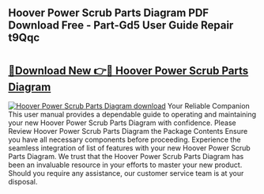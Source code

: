 ## Hoover Power Scrub Parts Diagram PDF Download Free - Part-Gd5 User Guide Repair t9Qqc

# <h2><a href="http://dflq7u.blite.top/?on=Hoover+Power+Scrub+Parts+Diagram">🔗Download New 👉🔴 Hoover Power Scrub Parts Diagram</a></h2>

[![Hoover Power Scrub Parts Diagram download](https://i.imgur.com/lujVjoI.png)](http://dflq7u.blite.top/?on=Hoover+Power+Scrub+Parts+Diagram)
Your Reliable Companion This user manual provides a dependable guide to operating and maintaining your new Hoover Power Scrub Parts Diagram with confidence. Please Review Hoover Power Scrub Parts Diagram the Package Contents Ensure you have all necessary components before proceeding. Experience the seamless integration of list of features with your new Hoover Power Scrub Parts Diagram. We trust that the Hoover Power Scrub Parts Diagram has been an invaluable resource in your efforts to master your new product. Should you require any assistance, our customer service team is at your disposal.
